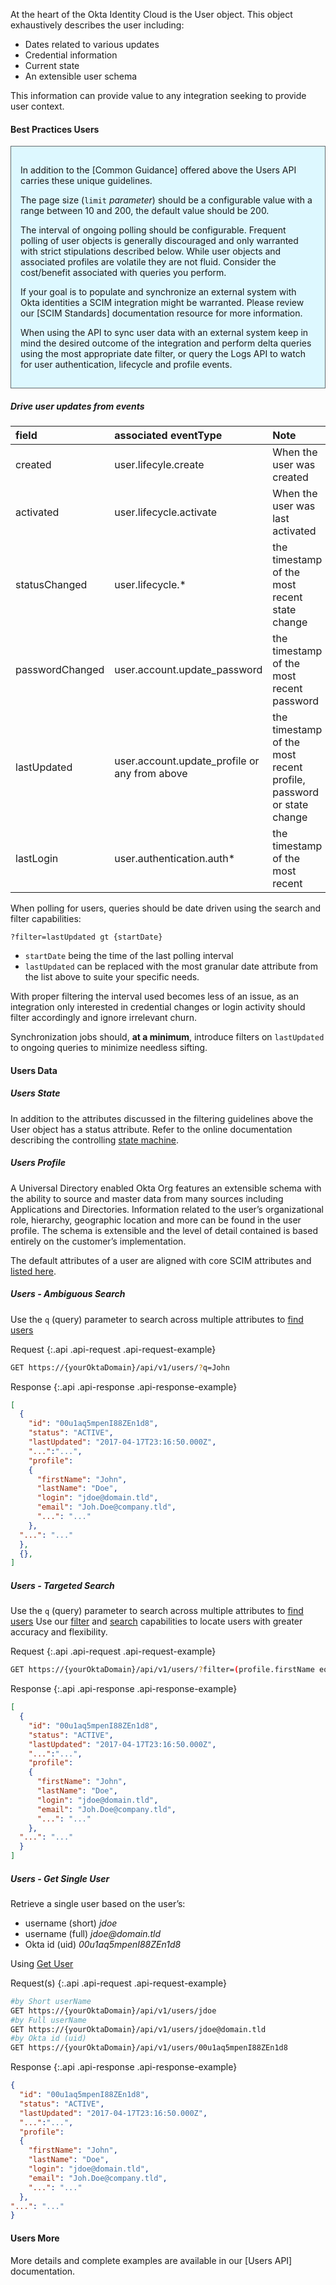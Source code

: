 
At the heart of the Okta Identity Cloud is the User object. This object exhaustively describes the user including:

+ Dates related to various updates
+ Credential information
+ Current state
+ An extensible user schema

This information can provide value to any integration seeking to provide user context.

#### Best Practices Users

<div style="border: 1px solid #626b6d; background-color: #ddf8ff; padding-left: 15px; padding-right: 15px; padding-bottom: 15px; padding-top: 15px">

In addition to the [Common Guidance] offered above the Users API carries these unique guidelines.

The page size (`limit` _parameter_) should be a configurable value with a range between 10 and 200, the default value should be 200.

The interval of ongoing polling should be configurable. Frequent polling of user objects is generally discouraged and only warranted with strict stipulations described below. While user objects and associated profiles are volatile they are not fluid.  Consider the cost/benefit associated with queries you perform.

If your goal is to populate and synchronize an external system with Okta identities a SCIM integration might be warranted. Please review our [SCIM Standards] documentation resource for more information.

When using the API to sync user data with an external system keep in mind the desired outcome of the integration and perform delta queries using the most appropriate date filter, or query the Logs API to watch for user authentication, lifecycle and profile events.

</div>

##### Drive user updates from events

| field | associated eventType | Note |
|:---|:---|:---|
| created | user.lifecyle.create | When the user was created |
| activated | user.lifecycle.activate | When the user was last activated |
| statusChanged | user.lifecycle.* | the timestamp of the most recent state change |
| passwordChanged | user.account.update_password | the timestamp of the most recent password |
| lastUpdated | user.account.update_profile or any from above | the timestamp of the most recent profile, password or state change |
| lastLogin | user.authentication.auth* | the timestamp of the most recent |

When polling for users, queries should be date driven using the search and filter capabilities:

`?filter=lastUpdated gt {startDate}`

+ `startDate` being the time of the last polling interval
+ `lastUpdated` can be replaced with the most granular date attribute from the list above to suite your specific needs.

With proper filtering the interval used becomes less of an issue, as an integration only interested in credential changes or login activity should filter accordingly and ignore irrelevant churn.

Synchronization jobs should, **at a minimum**, introduce filters on `lastUpdated` to ongoing queries to minimize needless sifting.

#### Users Data

##### Users State

In addition to the attributes discussed in the filtering guidelines above the User object has a status attribute. Refer to the online documentation describing the controlling [state machine](/docs/api/resources/users#user-status).

##### Users Profile

A Universal Directory enabled Okta Org features an extensible schema with the ability to source and master data from many sources including Applications and Directories.  Information related to the user’s organizational role, hierarchy, geographic location and more can be found in the user profile.  The schema is extensible and the level of detail contained is based entirely on the customer’s implementation.

The default attributes of a user are aligned with core SCIM attributes and [listed here](/docs/api/resources/users#default-profile-properties).

##### Users - Ambiguous Search

Use the `q` (query) parameter to search across multiple attributes to [find users](/docs/api/resources/users#find-users)

Request
{:.api .api-request .api-request-example}

```sh
GET https://{yourOktaDomain}/api/v1/users/?q=John
```

Response
{:.api .api-response .api-response-example}

```json
[
  {
    "id": "00u1aq5mpenI88ZEn1d8",
    "status": "ACTIVE",
    "lastUpdated": "2017-04-17T23:16:50.000Z",
    "...":"...",
    "profile":
    {
      "firstName": "John",
      "lastName": "Doe",
      "login": "jdoe@domain.tld",
      "email": "Joh.Doe@company.tld",
      "...": "..."
    },
  "...": "..."
  },
  {},
]
```

##### Users - Targeted Search

Use the `q` (query) parameter to search across multiple attributes to [find users](/docs/api/resources/users#find-users)
Use our [filter](/docs/api/resources/users#list-users-with-a-filter) and [search](/docs/api/resources/users#list-users-with-search) capabilities to locate users with greater accuracy and flexibility.

Request
{:.api .api-request .api-request-example}

```sh
GET https://{yourOktaDomain}/api/v1/users/?filter=(profile.firstName eq "John" AND profile.lastName eq "Doe")
```

Response
{:.api .api-response .api-response-example}

```json
[
  {
    "id": "00u1aq5mpenI88ZEn1d8",
    "status": "ACTIVE",
    "lastUpdated": "2017-04-17T23:16:50.000Z",
    "...":"...",
    "profile":
    {
      "firstName": "John",
      "lastName": "Doe",
      "login": "jdoe@domain.tld",
      "email": "Joh.Doe@company.tld",
      "...": "..."
    },
  "...": "..."
  }
]
```

##### Users - Get Single User

Retrieve a single user based on the user’s:

+ username (short) _jdoe_
+ username (full) _jdoe@domain.tld_
+ Okta id (uid) _00u1aq5mpenI88ZEn1d8_

Using [Get User](/docs/api/resources/users#get-user)

Request(s)
{:.api .api-request .api-request-example}

```sh
#by Short userName
GET https://{yourOktaDomain}/api/v1/users/jdoe
#by Full userName
GET https://{yourOktaDomain}/api/v1/users/jdoe@domain.tld
#by Okta id (uid)
GET https://{yourOktaDomain}/api/v1/users/00u1aq5mpenI88ZEn1d8
```

Response
{:.api .api-response .api-response-example}

```json
{
  "id": "00u1aq5mpenI88ZEn1d8",
  "status": "ACTIVE",
  "lastUpdated": "2017-04-17T23:16:50.000Z",
  "...":"...",
  "profile":
  {
    "firstName": "John",
    "lastName": "Doe",
    "login": "jdoe@domain.tld",
    "email": "Joh.Doe@company.tld",
    "...": "..."
  },
"...": "..."
}
```

#### Users More

More details and complete examples are available in our [Users API] documentation.
